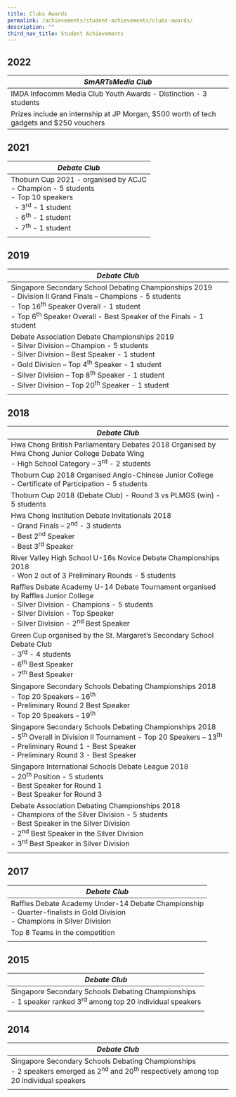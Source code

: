 ```yaml
---
title: Clubs Awards
permalink: /achievements/student-achievements/clubs-awards/
description: ""
third_nav_title: Student Achievements
---
```

2022
----
| _SmARTsMedia Club_ |
| --- |
| IMDA Infocomm Media Club Youth Awards - Distinction - 3 students  
Prizes include an internship at JP Morgan, $500 worth of tech gadgets and $250 vouchers|


2021
----

| _Debate Club_ |
| --- |
| Thoburn Cup 2021 - organised by ACJC  <br> \- Champion - 5 students  <br> \- Top 10 speakers <br>  - 3<sup>rd</sup> \- 1 student  <br>    - 6<sup>th</sup> \- 1 student  <br>   - 7<sup>th</sup> \- 1 student |
| |

2019
----

| _Debate Club_ |
| --- |
| Singapore Secondary School Debating Championships 2019 <br>\- Division II Grand Finals – Champions - 5 students  <br>\- Top 16<sup>th</sup> Speaker Overall - 1 student  <br>\- Top 6<sup>th</sup> Speaker Overall - Best Speaker of the Finals - 1 student |
| Debate Association Debate Championships 2019  <br>\- Silver Division – Champion - 5 students  <br>\- Silver Division – Best Speaker - 1 student  <br>\- Gold Division – Top 4<sup>th</sup> Speaker - 1 student  <br>\- Silver Division – Top 8<sup>th</sup> Speaker - 1 student  <br>\- Silver Division – Top 20<sup>th</sup> Speaker - 1 student |
| |

2018
----

| _Debate Club_ |
| --- |
| Hwa Chong British Parliamentary Debates 2018 Organised by Hwa Chong Junior College Debate Wing  <br>\- High School Category – 3<sup>rd</sup> \- 2 students  |
| Thoburn Cup 2018 Organised Anglo-Chinese Junior College <br> \- Certificate of Participation - 5 students  |
| Thoburn Cup 2018 (Debate Club) - Round 3 vs PLMGS (win) - 5 students  |
| Hwa Chong Institution Debate Invitationals 2018  <br>\- Grand Finals – 2<sup>nd</sup> - 3 students  <br>\- Best 2<sup>nd</sup> Speaker   <br>\- Best 3<sup>rd</sup> Speaker |
| River Valley High School U-16s Novice Debate Championships 2018  <br>\- Won 2 out of 3 Preliminary Rounds - 5 students |
| Raffles Debate Academy U-14 Debate Tournament organised by Raffles Junior College<br>\- Silver Division - Champions - 5 students  <br>\- Silver Division - Top Speaker  <br>\- Silver Division - 2<sup>nd</sup> Best Speaker |
| Green Cup organised by the St. Margaret’s Secondary School Debate Club<br>\- 3<sup>rd</sup> - 4 students <br>\- 6<sup>th</sup> Best Speaker <br>\- 7<sup>th</sup> Best Speaker |
| Singapore Secondary Schools Debating Championships 2018 <br>\- Top 20 Speakers – 16<sup>th</sup> <br> \- Preliminary Round 2 Best Speaker <br> \- Top 20 Speakers – 19<sup>th</sup> |
| Singapore Secondary Schools Debating Championships 2018 <br>\- 5<sup>th</sup> Overall in Division II Tournament - Top 20 Speakers – 13<sup>th</sup> <br>\- Preliminary Round 1 - Best Speaker <br>\- Preliminary Round 3 - Best Speaker |
| Singapore International Schools Debate League 2018  <br>\- 20<sup>th</sup> Position - 5 students <br> \- Best Speaker for Round 1 <br>\- Best Speaker for Round 3 |
| Debate Association Debating Championships 2018 <br>\- Champions of the Silver Division - 5 students <br> \- Best Speaker in the Silver Division <br> \- 2<sup>nd</sup> Best Speaker in the Silver Division <br>\- 3<sup>rd</sup> Best Speaker in Silver Division |
| |
  
  

2017
----

| _Debate Club_  |
| --- |
| Raffles Debate Academy Under-14 Debate Championship  <br>\- Quarter-finalists in Gold Division <br> \- Champions in Silver Division  |
| Top 8 Teams in the competition |
| |

2015
----

| _Debate Club_ |
| --- |
| Singapore Secondary Schools Debating Championships <br>\- 1 speaker ranked 3<sup>rd</sup> among top 20 individual speakers |
| | 

2014
----

| _Debate Club_ |
| --- |
| Singapore Secondary Schools Debating Championships <br> \- 2 speakers emerged as 2<sup>nd</sup> and 20<sup>th</sup> respectively among top 20 individual speakers |
| |